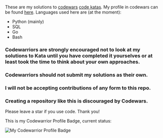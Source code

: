  These are my solutions to [codewars](http://codewars.com) [code katas](https://en.wikipedia.org/wiki/Kata_(programming)). My profile in codewars can be found [here](https://www.codewars.com/users/sensgithub). Languages used here are (at the moment): <br>

* Python (mainly)
* SQL 
* Go
* Bash

### Codewarriors are strongly encouraged not to look at my solutions to Kata until you have completed it yourselves or at least took the time to think about your own approaches.

### Codewarriors should not submit my solutions as their own.

### I will not be accepting contributions of any form to this repo.

### Creating a repository like this is discouraged by Codewars.

Please leave a star if you use code. 
Thank you!

This is my Codewarrior Profile Badge, current status: 

![My Codewarrior Profile Badge](https://www.codewars.com/users/sensgithub/badges/large)
